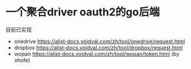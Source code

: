 # 一个聚合driver oauth2的go后端

目前已实现

* onedrive https://alist-docs.voidval.com/zh/tool/onedrive/request.html
* dropbox https://alist-docs.voidval.com/zh/tool/dropbox/request.html
* wopan https://alist-docs.voidval.com/zh/tool/wopan/token.html (by xhofe)


